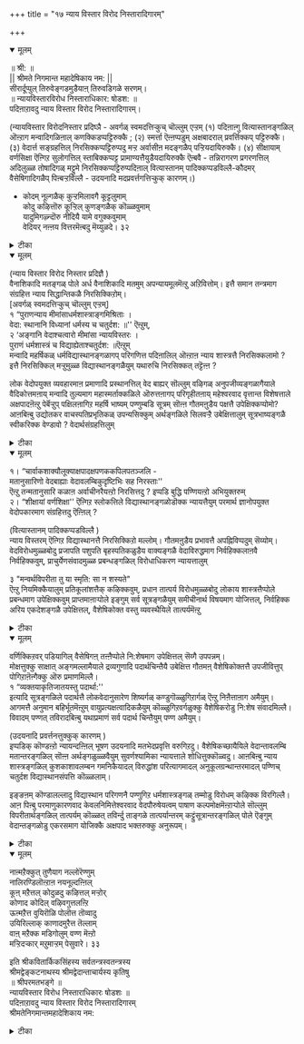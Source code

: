 +++
title = "१७ न्याय विस्तार विरोद निस्तारादिगारम्"

+++


<details open><summary>मूलम्</summary>

॥ श्री: ॥  
|| श्रीमते निगमान्त महादेषिकाय नम: ||  
सीरार्दूप्पुल् तिरुवेङ्गडमुडैयाऩ् तिरुवडिगळे सरणम्।  
॥ न्यायविस्तारविरोध निस्ताराधिकार: षोडश: ॥  
 पदिऩाऱावदु न्याय विस्तार विरोद निस्तारादिगारम्।  
  
(न्यायविस्तार विरोदनिस्तार प्रदिष्ञै - अवर्गळ् स्वमदत्तिऱ्कुच् चॊल्लुम् एऱ्ऱम् (१) पदिऩाऩ्गु वित्यास्तानङ्गळिल् ऒऩ्ऱाग मन्वादिगळिऩाल् कणक्किडप्पट्टिरुक्कै ; (२) स्मर्त्ता ऎऩ्ऩप्पडुम् अक्षबादराल् प्रवर्त्तिक्कप् पट्टिरुक्कै। (३) वेदार्त्त सङ्ग्रहत्तिल् निरसिक्कप्पट्टिरुप्पदु मऱ्ऱ अर्वासीऩ मदङ्गळैप् पऱ्ऱियदायिरुक्कै। (४) सीक्षायाम् वर्णसिक्षा ऎऩ्गिऱ सुलोगत्तिल् स्ताबिक्कप्पट्ट प्रामाण्यत्तैयुडैयदायिरुक्कै ऎऩ्बवै - तन्निरागरण प्रगरणत्तिल् अदिलुळ्ळ तोषादिगळ् मट्टुमे निरसिक्कप्पट्टिरुप्पदिऩाल् वित्यास्तानम् पादिक्कप्पडविल्लै-कौदमर् वैसेषिगादिगळैप् पिऩ्बऱ्ऱविल्लै - उदयनादि मदप्रवर्त्तगत्तिऱ्कुक् कारणम्।)  
  
* कोदम् नूल्गळैक् कुऱ्ऱमिलावगै कूट्टलुमाम्  
कोदु कऴित्तॊरु कूऱ्ऱिल् कुणङ्गळैक् कॊळ्ळवुमाम्   
यादुमिगऴ्न्दॊरु नीदियै यामे वगुक्कवुमाम्  
 वेदियर् नऩ्ऩय वित्तरमॆऩ्बदु मॆय्युळदे। ३२
</details>



<details><summary>टीका</summary>

* (प - रै] कोदम् नूल्गळै - कौदमरुडैय न्याय सूत्रङ्गळै, कुऱ्ऱम् इलावगै-वेदविरोदम् इल्लादबडि, कूट्टलुमाम् - निरुबणम् सॆय्दलो, कोदु कऴित्तु - अत्तगैय तोषत्तैत् तळ्ळि, ऒरु कूऱ्ऱिल् - ऒरु पागत्तिल्, कुणङ्गळै - नल्ल अंसङ्गळै, कॊळ्ळवुमाम्-एऱ्ऱुक्कॊळ्वदो, यादुम् - ऎल्लावऱ्ऱैयुम्, इगऴ्न्दु - तळ्ळिविट्टु (उबेक्षित्तुविट्टु), ऒरु नीदियै - पुदिय ऒरु नीदि करन्दत्तै, यामे - नामे, वगुक्कवुमाम् - इयऱ्ऱुवदो (सॆय्यलाम्), वेदियर् - वेदवेदान्दङ्गळिऩ् प्रामाण्यत्तिल् नम्बिक्कैयुडैयवर् अङ्गीगरित्त, नल् नय वित्तरम् ऎऩ्बदु - सिऱन्द न्यायविस्तरम् ऎऩ्ऩुम् वित्यास्तानम् ऎऩ्गिऱ ऒऩ्ऱु, मॆय् उळदु - उण्मैयिल् इरुक्किऱदु।
</details>



<details open><summary>मूलम्</summary>

(न्याय विस्तार विरोद निस्तार प्रदिज्ञै )  
वैनाशिकादि मतङ्गळ् पोले अर्ध वैनाशिकादि मतमुम् अपन्यायमूलमॆऩ्ऱु अऱिवित्तोम्। इत्तै समान तन्त्रमाग संग्रहित्त न्याय सिद्धान्तिकळै निरसिक्किऱोम्।  
[अवर्गळ् स्वमदत्तिऱ्कुच् चॊल्लुम् एऱ्ऱम्]  
 १ “पुराणन्याय मीमांसाधर्मशास्त्राङ्गमिश्रिताः ।  
 वेदा: स्थानानि विध्यानां धर्मस्य च चतुर्दश: ॥'' ऎऩ्ऱुम्,  
 २ ‘अङ्गानि वेदाश्चत्वारो मीमांसा न्यायविस्तरः ।  
 पुराणं धर्मशास्त्रं च विद्याह्येताश्चतुर्दश: ॥ऎऩ्ऱुम्  
मन्वादि महर्षिकळ् धर्मविद्यास्थानङ्गळागप् परिगणित्त पदिऩालिल् ऒऩ्ऱाऩ न्याय शास्त्रत्तै निरसिक्कलामो ? इत्तै निरसिक्किल् मऱ्ऱुमुळ्ळ विद्यास्थानङ्गळैयुम् यथारुचि निरसिक्कत् तट्टॆऩ्ऩ ?  
  
लोक वेदोपयुक्त व्यवहारमाऩ प्रमाणादि प्रस्थानत्तिल् वेद बाह्यर् सॊल्लुम् वऴिगळ् अनुपजीव्यङ्गळागैयाले वैदिकोत्तमऩाय् मन्वादि तुल्यमाग महास्मर्ताक्कळिले ऒरुत्तऩागप् परिगृहीतऩाय् महेश्वरवाद वृत्तान्त विशेषत्ताले अक्षपादऩॆऩ्ऱु पेर्बॆऱ्ऱुप् पक्षिलऩागिऱ महर्षि भाष्यम् पण्णुम्बडि सूत्रम् सॊऩ्ऩ गौतमऩुडैय पक्षत्तै उपेक्षिक्कप्पोमो? आऩबिऩ्बु उद्योतकर वाचस्पतिप्रभृतिकळ् उपन्यसिक्कुम् अर्थङ्गळिले सिलवऱ्ऱै उबेक्षित्तालुम् सूत्रभाष्यङ्गळै स्वीकरिक्क वेण्डावो ? वेदार्थसंग्रहत्तिलुम्
</details>



<details><summary>टीका</summary>

१। याज्ञ – आसार ३। पुराणम्, नियायम्, मीमांसै , तर्म सास्त्रम्, आऱु अङ्गङ्गळ् इवऱ्ऱुडऩ् कूडिय नाऩ्गु वेदङ्गळ् इवै पदिऩाऩ्गुम् कल्विक्कुम् तर्मत्तुक्कुम् आदारङ्गळ्।
२। विष्णुबु-३-१७-२७। अङ्गङ्गळ् आऱु, वेदङ्गळ् नाऩ्गु, मीमांसै, न्यायम्, पुराणम्, तर्मसास्त्रम् इवै पदिऩाऩ्गुम् वित्यैगळ् (सास्त्रङ्गळ्)।
</details>



<details open><summary>मूलम्</summary>

१। “चार्वाकशाक्यौलूक्याक्षपादक्षपणककपिलपतञ्जलि -  
 मतानुसारिणो वेदबाह्याः वेदावलम्बिकुदृष्टिभिः सह निरस्ताः''   
ऎऩ्ऱु तन्मतानुसारि कळाऩ अर्वाचीनरैयऩ्ऱो निरसित्तदु ? इप्पडि बुद्धि पण्णियऩ्ऱो अभियुक्तरुम्  
२। “शीक्षायां वर्णशिक्षा'' ऎऩ्गिऱ स्लोकत्तिले विद्यास्थानङ्गळोडॊक्क न्यायत्तैयुम् परमार्थ ज्ञानोपयुक्त वेदोपकारमाग संग्रहित्तदु ऎऩ्ऩिल् ?  
  
(वित्यास्तानम् पादिक्कप्पडविल्लै )  
न्याय विस्तरम् ऎऩ्गिऱ विद्यास्थानत्तै निरसिक्किऱो मल्लोम्। गौतमऩुडैय प्रभावत्तै अपह्निविप्पदुम् सॆय्योम्। वेदविरोधमुळ्ळबोदु प्रजापति पशुपति बृहस्पतिकळुडैय वाक्यङ्गळै वेदाविरुद्धमाग निर्वहिक्कलाऩवै निर्वहिक्कवुम्, प्राचुर्येणसंवादमुळ्ळ प्रबन्धङ्गळिल् विरोधाधिकरण न्यायत्तालुम्   
   
३ "मन्वर्थविपरीता तु या स्मृति: सा न शस्यते"  
 ऎऩ्ऱु नियमिक्कैयालुम् प्रतिकूलांशत्तैक् कऴिक्कवुम्, प्रधान तात्पर्य विरोधमुळ्ळबोदु लोकाय शास्त्रत्तैप्पोले प्रबन्धमाग उपेक्षिक्कवुम् प्राप्तमाऩाऱ्पोले इङ्गुम् सर्व सूत्रङ्गळैयुम् समीचीनार्थ विषयमाग योजित्तल्, निर्वहिक्क अरिय एकदेशङ्गळै उपेक्षित्तल्, वैशेषिकोक्त वस्तु व्यवस्थैयिले तात्पर्यमॆऩ्ऱु
</details>



<details><summary>टीका</summary>

१। सार्वाग पौत्त वैसेषिग न्याय जैन साङ्ग्य योगमद अनुसारिगळाय् वेदत्तुक्कुप् पुऱम्बे इरुप्पवर्गळ्, वेदत्तै प्रमाणमॆऩ एऱ्ऱु अदऱ्कु विबरीदार्त्तम् सॊल्लि अदऩाल् कुत्रुष्टिगळॆऩ्ऱु वऴङ्गुमवरोडु निरागरिक्कप् पट्टऩर्। 
२। श्रीरङ्गराजस्-२-१८। सीक्षै ऎऩ्ऩुम् वेदाङ्गत्तिल् अक्षरङ्गळिऩ् उच्चारण क्रमादिगळुडैय सिक्षै सॆय्यप्पडुगिऱदु।
३। मऩु कूऱिय अर्त्तत्तुक्कु मुरण्बट्ट स्म्रुदि एऱ्ऱुक् कॊळ्ळप्पडुवदिल्लै।
</details>



<details open><summary>मूलम्</summary>

वर्णिक्किऱवर् पडियागिल् वैसेषिगऩ् तऩ्ऩैप्पोले नि:शेषमाग उपेक्षित्तल् सॆय्गै उपपन्नम्।  
मोक्षत्तुक्कु साक्षात् अङ्गमल्लामैयाले द्रव्यगुणादि पदार्थचिन्तैयै उबेक्षित्त गौतमऩ् वैशेषिकोक्तत्तै उपजीवित्तुप् पोगिऱाऩॆऩ्गैक्कु ऒरु प्रमाणमिल्लै।  
१ “व्यक्तयाकृतिजातयस्तु पदार्था:''   
इत्यादि सूत्रङ्गळिले पदार्थत्तै लोकवेदानुसारेण शिष्यर्गळ् कण्डुगॊळ्ळुगिऱार्गळ् ऎऩ्ऱु निऩैत्ताऩाग अमैयुम्।  
आगमत्तै अनुमान बहिर्भूतमॆऩ्ऱुम् वायुप्रत्यक्षत्वादिकळैयुम् कॊळ्ळुगिऱवर्गळुक्कु वैशेषिकरोडु नि:शेष संवादमिल्लै। विवादम् पण्णत् तविरादबिऩ्बु यथाप्रमाणं सर्व पदार्थ चिन्तैयुम् पण्ण अमैयुम्।  
  
(उदयनादि प्रवर्त्तनत्तुक्कुक् कारणम् )  
इप्पडिक् कॊण्डऩ्ऱो न्यायन्दऩ्ऩिल् भूषण उदयनादि मतभेदप्रवृत्ति वरुगिऱदु। वैशेषिकच्छायैयिले वेदान्तावलम्बि मतान्तरङ्गळिल् सॊऩ्ऩ अर्थङ्गळुळ्ळवैयुम् सुवर्णश्यामिका न्यायत्ताले शोधित्तुक्कॊळ्वदु। आऩबिऩ्बु न्याय शास्त्रङ्गळिल् कुशकाशावलम्बन गमनिकैयादल् विरुद्धांश परित्यागमादल् अनुकूलग्रन्थान्तरमादल् पण्णिच् चतुर्दश विद्यास्थानसंपत्ति कॊळ्ळलाम्।  
  
इङ्ङऩम् कॊण्डालल्लादु विद्यास्थान परिगणनै पण्णुगिऱ धर्मशास्त्रङ्गळ् तम्मोडु विरोधम् कऴिक्क विरगिल्लै। आऩ पिऩ्बु परमाणुकारणवाद केवलनिमित्तेश्वरवाद वेदपौरुषेयत्वम् पाषाण कल्पमोक्षमॆऩ्ऱाऱ्पोले सॊल्लुम् विपरीतार्थङ्गळिल् तात्पर्यम् कॊळ्ळत् तविर्न्दु ताङ्गळे तात्पर्यान्तरम् कट्टुंसूत्रान्तरङ्गळिल् पोले ऎङ्गुम् वेदान्तङ्गळोडु एकरसमाग योजिक्कै अक्षपाद भक्तरुक्कु अनुरूपम्।
</details>



<details><summary>टीका</summary>

व्यक्ति - तऩित्त उरुवम्, आक्रुदि - अवयव अमैप्पु: जादि - को त्वम् मुदलियदु। इवै मूऩ्ऱुम् सॊल्लिऩ् पॊरुळ्
</details>



<details open><summary>मूलम्</summary>

नाऩ्मऱैक्कुत् तुणैयाग नल्लोरॆण्णुम्  
नालिरण्डिलॊऩ्ऱाऩ नयनूल्दऩ्ऩिल्  
 कूऩ् मऱैत्तल् कोदुळदु कऴित्तल् मऱ्ऱोर्  
कोणाद कोदिल् वऴिवगुत्तलऩ्ऱि  
 ऊऩ्मऱैत्त वुयिरॊळि पोलॊत्त तॊव्वादु  
उयिरिल्लाक् काणादमुरैत्त तॆल्लाम्  
 वाऩ् मऱैक्क मडिगोलुम् वण्ण मॆऩ्ऱो  
 मऱ्ऱिदऱ्कार् मऱुमाऱ्ऱम् पेसुवारे। ३३  
  
इति श्रीकवितार्किकसिंहस्य सर्वतन्त्रस्वतन्त्रस्य  
श्रीमद्वेङ्कटनाथस्य श्रीमद्वेदान्ताचार्यस्य कृतिषु  
॥ श्रीपरमतभङ्गे ॥  
न्यायविस्तार विरोध निस्ताराधिकारः षोडशः ॥  
पदिऩाऱावदु न्याय विस्तार विरोद निस्तारादिगारम्  
श्रीमतेनिगमान्तमहादेशिकाय नम:
</details>



<details><summary>टीका</summary>

(पदवुरै) - नाऩ् मऱैक्कु - नाऩ्गु वेदङ्गळुक्कुम्, तुणैयाग - सहगारिगळाग, नल्लोर् - आप्तदमर्गळाऩ पूर्वर्गळाले, ऎण्णुम् - ऎण्णप्पट्ट, नालु इरण्डिल् ऒऩ्ऱाऩ (ऎट्टु)- आऱु प्रमाणङ्गळिल् ऒऩ्ऱाऩ, नयनूल् तऩ्ऩिल् - न्याय सास्त्रत्तिल्, कूऩ् - कुऱ्ऱङ्गळै, मऱैत्तल् - मऱैत्तुविडुदल्, कोदुळदु - असारमाग इरुक्कुम् अम् सत्तै, कऴित्तल् -- तळ्ळिविडुदल्, मऱ्ऱोर् - वेऱॊऩ्ऱाऩ, कोणाद - रुजुवाऩ, कोदु इल् - असारमल्लाद, वऴिमार्क्कत्तै। वगुत्तल् निष्कर्षित्तल्, अऩ्ऱि इप्पडिप्पट्ट वऴिगळिल् ऒऩ्ऱऩ्ऱि ऊऩ्-सरीरत्ताले, मऱैत्त- मऱैक्कप् पट्टिरुक्कुम्, उयिर् -जीवऩुडैय, ऒळिबोल् प्रगासम्बोल् (तर्मबूदज्ञानम्बोल्), ऒत्तदु - (न्याय सास्त्रम् ऎऩ्ऱु ऎण्णप्पट्टदोडु) सत्रुसत्तोडे, ऒव्वादु - सत्रुसमागादु, उयिर् इल्ला - उयिर् इल्लाद, काणादम् - काणाद सास्त्रत्ताले, उरैत्तदु ऎल्लाम् - सॊल्लप्पट्ट प्र मेयङ्गळॆल्लाम्, ऎऩ्ऱो - एदेऩुम् ऒरु नाळ्, वाऩ् मऱैक्क - आगासत्तै मऱैक्क, मडिगोलुम् वण्णम् - मडि कट्टुवदु पोलागुम्, मऱ्ऱु - वेऱु, आर्-ऎवर्गळ्, इदऱ्कु मऱु माऱ्ऱम् - वेऱु विदमागक् कूऱुवदै, पेसुवार् - सॊल्लुवार्गळ् ? ३३
</details>

